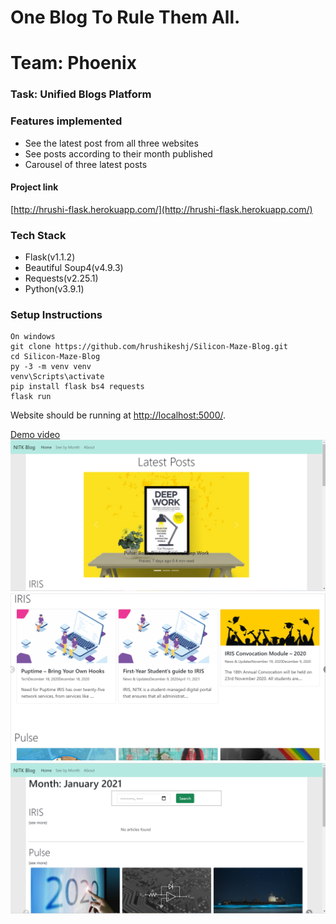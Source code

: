 # One Blog To Rule Them All.
# Team: Phoenix
### Task: Unified Blogs Platform
###  Features implemented
* See the latest post from all three websites
* See posts according to their month published
* Carousel of three latest posts

#### Project link
[http://hrushi-flask.herokuapp.com/](http://hrushi-flask.herokuapp.com/)

### Tech Stack
* Flask(v1.1.2)
* Beautiful Soup4(v4.9.3)
* Requests(v2.25.1)
* Python(v3.9.1)

###  Setup Instructions
 ```
 On windows
 git clone https://github.com/hrushikeshj/Silicon-Maze-Blog.git
 cd Silicon-Maze-Blog
 py -3 -m venv venv
 venv\Scripts\activate
 pip install flask bs4 requests
 flask run
 ```
 Website should be running at [http://localhost:5000/](http://localhost:5000).
 
 [Demo video](/Blog%20-%20Google%20Chrome.mp4)
![img](img/home.png)
![img](img/home2.png)
![img](img/month.png)
